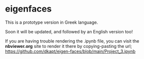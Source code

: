 # eigenfaces

This is a prototype version in Greek language.

Soon it will be updated, and followed by an English version too!


If you are having trouble rendering the .ipynb file, 
you can visit the **nbviewer.org** site to render it there 
by copying-pasting the url;  https://github.com/dkapt/eigen-faces/blob/main/Project_3.ipynb
